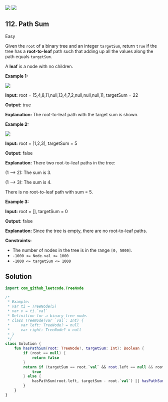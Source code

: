 [![](https://img.shields.io/github/stars/LeetCode-Top-Interview-150/LeetCode-Top-Interview-150?label=Stars&style=flat-square)](https://github.com/LeetCode-Top-Interview-150/LeetCode-Top-Interview-150)
[![](https://img.shields.io/github/forks/LeetCode-Top-Interview-150/LeetCode-Top-Interview-150?label=Fork%20me%20on%20GitHub%20&style=flat-square)](https://github.com/LeetCode-Top-Interview-150/LeetCode-Top-Interview-150/fork)

## 112\. Path Sum

Easy

Given the `root` of a binary tree and an integer `targetSum`, return `true` if the tree has a **root-to-leaf** path such that adding up all the values along the path equals `targetSum`.

A **leaf** is a node with no children.

**Example 1:**

![](https://assets.leetcode.com/uploads/2021/01/18/pathsum1.jpg)

**Input:** root = [5,4,8,11,null,13,4,7,2,null,null,null,1], targetSum = 22

**Output:** true

**Explanation:** The root-to-leaf path with the target sum is shown.

**Example 2:**

![](https://assets.leetcode.com/uploads/2021/01/18/pathsum2.jpg)

**Input:** root = [1,2,3], targetSum = 5

**Output:** false

**Explanation:** There two root-to-leaf paths in the tree: 

(1 --> 2): The sum is 3. 

(1 --> 3): The sum is 4.

There is no root-to-leaf path with sum = 5.

**Example 3:**

**Input:** root = [], targetSum = 0

**Output:** false

**Explanation:** Since the tree is empty, there are no root-to-leaf paths.

**Constraints:**

*   The number of nodes in the tree is in the range `[0, 5000]`.
*   `-1000 <= Node.val <= 1000`
*   `-1000 <= targetSum <= 1000`

## Solution

```kotlin
import com_github_leetcode.TreeNode

/*
 * Example:
 * var ti = TreeNode(5)
 * var v = ti.`val`
 * Definition for a binary tree node.
 * class TreeNode(var `val`: Int) {
 *     var left: TreeNode? = null
 *     var right: TreeNode? = null
 * }
 */
class Solution {
    fun hasPathSum(root: TreeNode?, targetSum: Int): Boolean {
        if (root == null) {
            return false
        }
        return if (targetSum == root.`val` && root.left == null && root.right == null) {
            true
        } else {
            hasPathSum(root.left, targetSum - root.`val`) || hasPathSum(root.right, targetSum - root.`val`)
        }
    }
}
```